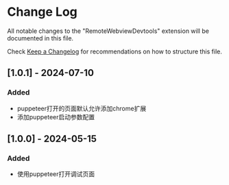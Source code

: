 # Change Log

All notable changes to the "RemoteWebviewDevtools" extension will be documented in this file.

Check [Keep a Changelog](http://keepachangelog.com/) for recommendations on how to structure this file.

## [1.0.1] - 2024-07-10

### Added

- puppeteer打开的页面默认允许添加chrome扩展
- 添加puppeteer启动参数配置

## [1.0.0] - 2024-05-15

### Added

- 使用puppeteer打开调试页面